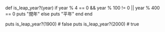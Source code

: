def is_leap_year?(year)
  if year % 4 == 0 && year % 100 != 0 || year % 400 == 0
    puts "閏年"
  else 
    puts "平年"
  end
end

puts is_leap_year?(1900)   # false
puts is_leap_year?(2000)   # true
